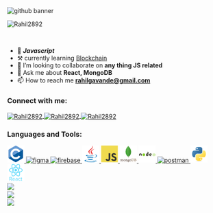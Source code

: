 <img alt="github banner" src="https://user-images.githubusercontent.com/80545477/221854571-974dc8ba-722d-424a-b343-79e737d13366.png" />
<p> <img src="https://komarev.com/ghpvc/?username=Rahil2892&label=Profile%20views&color=0e75b6&style=flat" alt="Rahil2892" /></p>
<br/>


- 💖 **_Javascript_** 
- ⚒️ currently learning [Blockchain]()
- 👯 I’m looking to collaborate on **any thing JS related**
- 💬 Ask me about **React, MongoDB**
- 📫 How to reach me **rahilgavande@gmail.com**

<h3>Connect with me:</h3>

<p>
<a href="https://www.linkedin.com/in/rahil-gavande-051602222/" target="blank">
<img align="center" src="https://raw.githubusercontent.com/rahuldkjain/github-profile-readme-generator/master/src/images/icons/Social/linked-in-alt.svg" alt="Rahil2892" height="30" width="40" />
</a>
<a href="https://rahil43.netlify.app/" target="blank">
<img align="center" src="https://user-images.githubusercontent.com/80545477/221855503-11bc18f0-7414-46bf-b705-a3dfe4e62d5a.png" alt="Rahil2892" width="35" />
</a>
<a href="https://www.instagram.com/rahil_2892/" target="blank">
<img align="center" src="https://raw.githubusercontent.com/rahuldkjain/github-profile-readme-generator/master/src/images/icons/Social/instagram.svg" alt="Rahil2892" height="30" width="40" />
</a>
</p>

<h3>Languages and Tools:</h3>
<a href="https://www.cprogramming.com/" target="_blank" rel="noreferrer"> 
<img src="https://raw.githubusercontent.com/devicons/devicon/master/icons/c/c-original.svg" alt="c" width="40" height="40"/> </a> 
<a href="https://www.figma.com/" target="_blank" rel="noreferrer"> 
<img src="https://www.vectorlogo.zone/logos/figma/figma-icon.svg" alt="figma" width="40" height="40"/> </a> 
<a href="https://firebase.google.com/" target="_blank" rel="noreferrer"> <img src="https://www.vectorlogo.zone/logos/firebase/firebase-icon.svg" alt="firebase" width="40" height="40"/> </a>
<a href="https://www.java.com" target="_blank" rel="noreferrer"> <img src="https://raw.githubusercontent.com/devicons/devicon/master/icons/java/java-original.svg" alt="java" width="40" height="40"/> </a> 
<a href="https://developer.mozilla.org/en-US/docs/Web/JavaScript" target="_blank" rel="noreferrer"> <img src="https://raw.githubusercontent.com/devicons/devicon/master/icons/javascript/javascript-original.svg" alt="javascript" width="40" height="40"/> </a> 
<a href="https://www.mongodb.com/" target="_blank" rel="noreferrer"> <img src="https://raw.githubusercontent.com/devicons/devicon/master/icons/mongodb/mongodb-original-wordmark.svg" alt="mongodb" width="40" height="40"/> </a> 
<a href="https://nodejs.org" target="_blank" rel="noreferrer"> <img src="https://raw.githubusercontent.com/devicons/devicon/master/icons/nodejs/nodejs-original-wordmark.svg" alt="nodejs" width="40" height="40"/> </a> 
<a href="https://postman.com" target="_blank" rel="noreferrer"> <img src="https://www.vectorlogo.zone/logos/getpostman/getpostman-icon.svg" alt="postman" width="40" height="40"/> </a> 
<a href="https://www.python.org" target="_blank" rel="noreferrer"> <img src="https://raw.githubusercontent.com/devicons/devicon/master/icons/python/python-original.svg" alt="python" width="40" height="40"/> </a> 
<a href="https://reactjs.org/" target="_blank" rel="noreferrer"> <img src="https://raw.githubusercontent.com/devicons/devicon/master/icons/react/react-original-wordmark.svg" alt="react" width="40" height="40"/> </a> 

<br/>
<picture>
<img src="https://github-readme-stats.vercel.app/api/top-langs?username=Rahil2892&show_icons=true&layout=compact&theme=dracula" align="center" width="400"/>
</picture>
<br/>
<picture>
<img src="https://github-readme-stats.vercel.app/api?username=Rahil2892&show_icons=true&locale=en&theme=dracula" align="center" width="400" />
</picture>
<br/>
<picture align="center">
<img src="https://streak-stats.demolab.com/?user=Rahil2892&theme=dark" align="center" width="400" />
</picture>
<br/>
